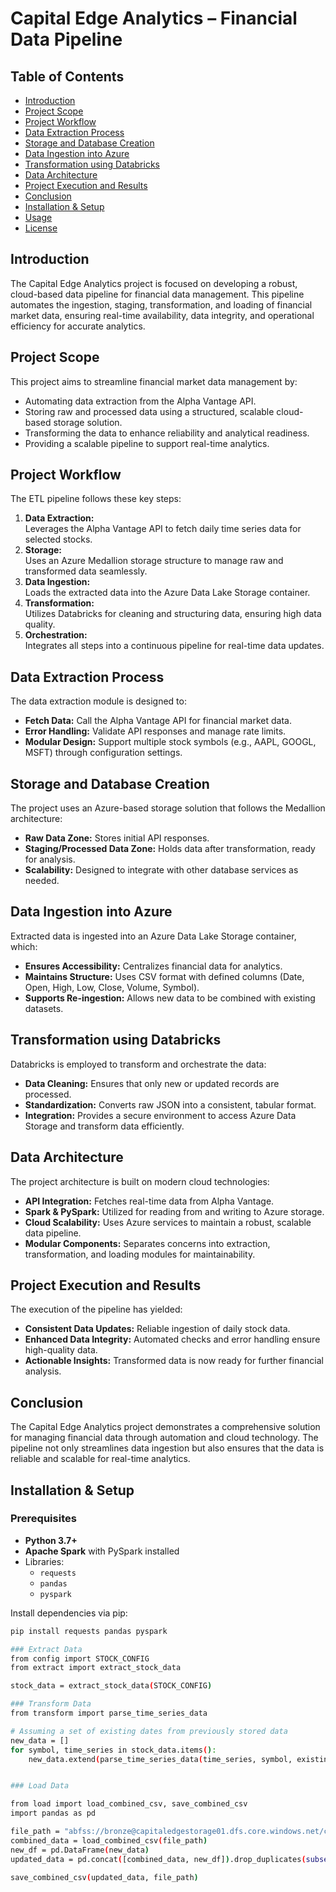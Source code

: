 # Capital Edge Analytics – Financial Data Pipeline


## Table of Contents

- [Introduction](#introduction)
- [Project Scope](#project-scope)
- [Project Workflow](#project-workflow)
- [Data Extraction Process](#data-extraction-process)
- [Storage and Database Creation](#storage-and-database-creation)
- [Data Ingestion into Azure](#data-ingestion-into-azure)
- [Transformation using Databricks](#transformation-using-databricks)
- [Data Architecture](#data-architecture)
- [Project Execution and Results](#project-execution-and-results)
- [Conclusion](#conclusion)
- [Installation & Setup](#installation--setup)
- [Usage](#usage)
- [License](#license)

## Introduction

The Capital Edge Analytics project is focused on developing a robust, cloud-based data pipeline for financial data management. This pipeline automates the ingestion, staging, transformation, and loading of financial market data, ensuring real-time availability, data integrity, and operational efficiency for accurate analytics.

## Project Scope

This project aims to streamline financial market data management by:
- Automating data extraction from the Alpha Vantage API.
- Storing raw and processed data using a structured, scalable cloud-based storage solution.
- Transforming the data to enhance reliability and analytical readiness.
- Providing a scalable pipeline to support real-time analytics.

## Project Workflow

The ETL pipeline follows these key steps:
1. **Data Extraction:**  
   Leverages the Alpha Vantage API to fetch daily time series data for selected stocks.
2. **Storage:**  
   Uses an Azure Medallion storage structure to manage raw and transformed data seamlessly.
3. **Data Ingestion:**  
   Loads the extracted data into the Azure Data Lake Storage container.
4. **Transformation:**  
   Utilizes Databricks for cleaning and structuring data, ensuring high data quality.
5. **Orchestration:**  
   Integrates all steps into a continuous pipeline for real-time data updates.

## Data Extraction Process

The data extraction module is designed to:
- **Fetch Data:** Call the Alpha Vantage API for financial market data.
- **Error Handling:** Validate API responses and manage rate limits.
- **Modular Design:** Support multiple stock symbols (e.g., AAPL, GOOGL, MSFT) through configuration settings.

## Storage and Database Creation

The project uses an Azure-based storage solution that follows the Medallion architecture:
- **Raw Data Zone:** Stores initial API responses.
- **Staging/Processed Data Zone:** Holds data after transformation, ready for analysis.
- **Scalability:** Designed to integrate with other database services as needed.

## Data Ingestion into Azure

Extracted data is ingested into an Azure Data Lake Storage container, which:
- **Ensures Accessibility:** Centralizes financial data for analytics.
- **Maintains Structure:** Uses CSV format with defined columns (Date, Open, High, Low, Close, Volume, Symbol).
- **Supports Re-ingestion:** Allows new data to be combined with existing datasets.

## Transformation using Databricks

Databricks is employed to transform and orchestrate the data:
- **Data Cleaning:** Ensures that only new or updated records are processed.
- **Standardization:** Converts raw JSON into a consistent, tabular format.
- **Integration:** Provides a secure environment to access Azure Data Storage and transform data efficiently.

## Data Architecture

The project architecture is built on modern cloud technologies:
- **API Integration:** Fetches real-time data from Alpha Vantage.
- **Spark & PySpark:** Utilized for reading from and writing to Azure storage.
- **Cloud Scalability:** Uses Azure services to maintain a robust, scalable data pipeline.
- **Modular Components:** Separates concerns into extraction, transformation, and loading modules for maintainability.

## Project Execution and Results

The execution of the pipeline has yielded:
- **Consistent Data Updates:** Reliable ingestion of daily stock data.
- **Enhanced Data Integrity:** Automated checks and error handling ensure high-quality data.
- **Actionable Insights:** Transformed data is now ready for further financial analysis.

## Conclusion

The Capital Edge Analytics project demonstrates a comprehensive solution for managing financial data through automation and cloud technology. The pipeline not only streamlines data ingestion but also ensures that the data is reliable and scalable for real-time analytics.

## Installation & Setup

### Prerequisites

- **Python 3.7+**
- **Apache Spark** with PySpark installed
- Libraries:
  - `requests`
  - `pandas`
  - `pyspark`

Install dependencies via pip:

```bash
pip install requests pandas pyspark

### Extract Data
from config import STOCK_CONFIG
from extract import extract_stock_data

stock_data = extract_stock_data(STOCK_CONFIG)

### Transform Data
from transform import parse_time_series_data

# Assuming a set of existing dates from previously stored data
new_data = []
for symbol, time_series in stock_data.items():
    new_data.extend(parse_time_series_data(time_series, symbol, existing_dates))


### Load Data

from load import load_combined_csv, save_combined_csv
import pandas as pd

file_path = "abfss://bronze@capitaledgestorage01.dfs.core.windows.net/combined.csv"
combined_data = load_combined_csv(file_path)
new_df = pd.DataFrame(new_data)
updated_data = pd.concat([combined_data, new_df]).drop_duplicates(subset=["Date", "Symbol"])

save_combined_csv(updated_data, file_path)


